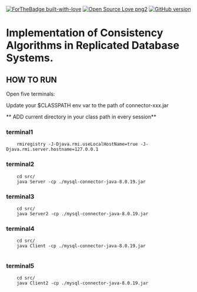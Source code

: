 [![ForTheBadge built-with-love](http://ForTheBadge.com/images/badges/built-with-love.svg)](https://GitHub.com/Naereen/) [![Open Source Love png2](https://badges.frapsoft.com/os/v2/open-source.png?v=103)](https://github.com/ellerbrock/open-source-badges/) [![GitHub version](https://badge.fury.io/gh/Naereen%2FStrapDown.js.svg)](https://github.com/Naereen/StrapDown.js)


# Implementation of Consistency Algorithms in Replicated Database Systems.

## HOW TO RUN

Open five terminals:


Update your $CLASSPATH env var to the path of connector-xxx.jar

** ADD current directory in your class path in every session**




### terminal1
``` cd bin/ 
    rmiregistry -J-Djava.rmi.useLocalHostName=true -J-Djava.rmi.server.hostname=127.0.0.1
```

### terminal2

```
    cd src/
    java Server -cp ./mysql-connector-java-8.0.19.jar
```

### terminal3

```
    cd src/
    java Server2 -cp ./mysql-connector-java-8.0.19.jar
```
### terminal4

```
    cd src/
    java Client -cp ./mysql-connector-java-8.0.19.jar
    
```

### terminal5

```
    cd src/
    java Client2 -cp ./mysql-connector-java-8.0.19.jar
    
```
